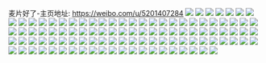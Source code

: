 麦片好了-主页地址: https://weibo.com/u/5201407284 
![](https://wx4.sinaimg.cn/mw2000/005G0zDSgy1h9jmnp2r9nj30wi1lrk5m.jpg) 
![](https://wx4.sinaimg.cn/mw2000/005G0zDSgy1h9jmnifsjdj32c03407wk.jpg) 
![](https://wx4.sinaimg.cn/mw2000/005G0zDSgy1h9jmnnqu5tj31xh2knhdu.jpg) 
![](https://wx4.sinaimg.cn/mw2000/005G0zDSgy1h9bklm59xbj31sc2dsqv5.jpg) 
![](https://wx4.sinaimg.cn/mw2000/005G0zDSgy1h9bklfhyg7j31sc2ds7wh.jpg) 
![](https://wx4.sinaimg.cn/mw2000/005G0zDSgy1h9bklu8gw5j31rt2d21ky.jpg) 
![](https://wx4.sinaimg.cn/mw2000/005G0zDSgy1h9bkm282jbj31re2ci1ky.jpg) 
![](https://wx4.sinaimg.cn/mw2000/005G0zDSgy1h93q7lzihhj31sc2dsb2a.jpg) 
![](https://wx4.sinaimg.cn/mw2000/005G0zDSgy1h93q7thg2dj31sc2dsb2a.jpg) 
![](https://wx4.sinaimg.cn/mw2000/005G0zDSgy1h93q7dh6j7j31sc2dsb2a.jpg) 
![](https://wx4.sinaimg.cn/mw2000/005G0zDSgy1h8zvyffaqqj31sc2dsqv6.jpg) 
![](https://wx4.sinaimg.cn/mw2000/005G0zDSgy1h8zvyidg9zj31sc2dskjm.jpg) 
![](https://wx4.sinaimg.cn/mw2000/005G0zDSgy1h8velhd7cpj31sc2dse11.jpg) 
![](https://wx4.sinaimg.cn/mw2000/005G0zDSgy1h8ksrtf6r2j31sc2dsx6p.jpg) 
![](https://wx4.sinaimg.cn/mw2000/005G0zDSgy1h8kss0ot73j31sc2dsx6p.jpg) 
![](https://wx4.sinaimg.cn/mw2000/005G0zDSgy1h8g0bqvn14j31sc2ds1ky.jpg) 
![](https://wx4.sinaimg.cn/mw2000/005G0zDSgy1h8g0bsz6iyj31sc2ds1ky.jpg) 
![](https://wx4.sinaimg.cn/mw2000/005G0zDSgy1h8g0but6zij31sc2ds7wi.jpg) 
![](https://wx4.sinaimg.cn/mw2000/005G0zDSgy1h85kj3cvg2j31sc2ds1kz.jpg) 
![](https://wx4.sinaimg.cn/mw2000/005G0zDSgy1h85kl3u5lqj320f2okb2a.jpg) 
![](https://wx4.sinaimg.cn/mw2000/005G0zDSgy1h85kj1c1qqj31sc2dse83.jpg) 
![](https://wx4.sinaimg.cn/mw2000/005G0zDSgy1h7r88899zrj31qo2bl1ky.jpg) 
![](https://wx4.sinaimg.cn/mw2000/005G0zDSgy1h7r88aybhnj31r32c4b2a.jpg) 
![](https://wx4.sinaimg.cn/mw2000/005G0zDSgy1h7jsjxndaej31rr2d01ky.jpg) 
![](https://wx4.sinaimg.cn/mw2000/005G0zDSgy1h7jsk045z5j31pj2a2u0x.jpg) 
![](https://wx4.sinaimg.cn/mw2000/005G0zDSgy1h7jsk2fjizj31oi25kx6p.jpg) 
![](https://wx4.sinaimg.cn/mw2000/005G0zDSgy1h7jsk43f48j31sc2dskiq.jpg) 
![](https://wx4.sinaimg.cn/mw2000/005G0zDSgy1h7i0mjrfzpj32c0340qv7.jpg) 
![](https://wx4.sinaimg.cn/mw2000/005G0zDSgy1h7i0mm4hy4j31w62iwe82.jpg) 
![](https://wx4.sinaimg.cn/mw2000/005G0zDSgy1h79q2qsv1qj30v80rb0x7.jpg) 
![](https://wx4.sinaimg.cn/mw2000/005G0zDSgy1h78tnr9h3rj32c034010z.jpg) 
![](https://wx4.sinaimg.cn/mw2000/005G0zDSgy1h78tnm48o9j32c0340wnp.jpg) 
![](https://wx4.sinaimg.cn/mw2000/005G0zDSgy1h78tnvchs2j32c03407wj.jpg) 
![](https://wx4.sinaimg.cn/mw2000/005G0zDSgy1h78tnyvqhzj32c030l4qs.jpg) 
![](https://wx4.sinaimg.cn/mw2000/005G0zDSgy1h71xam13zrj31sa27cwy9.jpg) 
![](https://wx4.sinaimg.cn/mw2000/005G0zDSgy1h71xalg5k2j31sc2ds4op.jpg) 
![](https://wx4.sinaimg.cn/mw2000/005G0zDSgy1h71xak6thej31r82bitu2.jpg) 
![](https://wx4.sinaimg.cn/mw2000/005G0zDSgy1h71xajibn3j31sc2dsgob.jpg) 
![](https://wx4.sinaimg.cn/mw2000/005G0zDSgy1h6wrv1eigyj32c03401kz.jpg) 
![](https://wx4.sinaimg.cn/mw2000/005G0zDSgy1h6wrv2mmnrj32c02zoq97.jpg) 
![](https://wx4.sinaimg.cn/mw2000/005G0zDSgy1h6wrv4z5a4j32c03404qr.jpg) 
![](https://wx4.sinaimg.cn/mw2000/005G0zDSgy1h6wrv83kjlj33402c07wk.jpg) 
![](https://wx4.sinaimg.cn/mw2000/005G0zDSgy1h6wrvjavh8j32c0340x6p.jpg) 
![](https://wx4.sinaimg.cn/mw2000/005G0zDSgy1h6wrvasiblj32c0340npf.jpg) 
![](https://wx4.sinaimg.cn/mw2000/005G0zDSgy1h6wrvd5gqfj32c0340kjn.jpg) 
![](https://wx4.sinaimg.cn/mw2000/005G0zDSgy1h6wrvgxgraj32c03407wk.jpg) 
![](https://wx4.sinaimg.cn/mw2000/005G0zDSgy1h6wruyx0qdj32c0340wn8.jpg) 
![](https://wx4.sinaimg.cn/mw2000/005G0zDSgy1h6wrvmqf4lj336c36c7tp.jpg) 
![](https://wx4.sinaimg.cn/mw2000/005G0zDSgy1h6wrvng9nhj30wi182gmx.jpg) 
![](https://wx4.sinaimg.cn/mw2000/005G0zDSgy1h6wrvsf129j32c0340npe.jpg) 
![](https://wx4.sinaimg.cn/mw2000/005G0zDSgy1h6wrvt652xj30wi0zs7en.jpg) 
![](https://wx4.sinaimg.cn/mw2000/005G0zDSgy1h6wrvuke61j33402c07wi.jpg) 
![](https://wx4.sinaimg.cn/mw2000/005G0zDSgy1h6wrvyazrmj32c02h0tmy.jpg) 
![](https://wx4.sinaimg.cn/mw2000/005G0zDSgy1h6wrw1f4frj32c0340trl.jpg) 
![](https://wx4.sinaimg.cn/mw2000/005G0zDSgy1h6wrw42j7sj31sc2ds4qq.jpg) 
![](https://wx4.sinaimg.cn/mw2000/005G0zDSgy1h6r23hut22j31sc2dsu0y.jpg) 
![](https://wx4.sinaimg.cn/mw2000/005G0zDSgy1h6r23kjtkxj31ys2md000.jpg) 
![](https://wx4.sinaimg.cn/mw2000/005G0zDSgy1h6r23qoqusj31sc2dsx6p.jpg) 
![](https://wx4.sinaimg.cn/mw2000/005G0zDSgy1h6r23nvbwoj30v914ydrn.jpg) 
![](https://wx4.sinaimg.cn/mw2000/005G0zDSgy1h6lpsveo3dj31on23tx5u.jpg) 
![](https://wx4.sinaimg.cn/mw2000/005G0zDSgy1h6lpsvsrxlj30ui12578w.jpg) 
![](https://wx4.sinaimg.cn/mw2000/005G0zDSgy1h6jaefps94j30wb09rjs8.jpg) 
![](https://wx4.sinaimg.cn/mw2000/005G0zDSgy1h6i0fhqxmhj30wi1aogy0.jpg) 
![](https://wx4.sinaimg.cn/mw2000/005G0zDSgy1h68xc5km06j32c0340qv6.jpg) 
![](https://wx4.sinaimg.cn/mw2000/005G0zDSgy1h68xcfdjouj33402c04jv.jpg) 
![](https://wx4.sinaimg.cn/mw2000/005G0zDSgy1h68xc9rbovj32c03407wk.jpg) 
![](https://wx4.sinaimg.cn/mw2000/005G0zDSgy1h68xcd5qnoj32c0340npf.jpg) 
![](https://wx4.sinaimg.cn/mw2000/005G0zDSgy1h68xc1scblj32dc35s1kx.jpg) 
![](https://wx4.sinaimg.cn/mw2000/005G0zDSgy1h63x5xjau8j322o3407wi.jpg) 
![](https://wx4.sinaimg.cn/mw2000/005G0zDSgy1h63x622y49j322o340dnv.jpg) 
![](https://wx4.sinaimg.cn/mw2000/005G0zDSgy1h63x5uwwkzj32c0340qv6.jpg) 
![](https://wx4.sinaimg.cn/mw2000/005G0zDSgy1h5tf5ot57vj323v2so167.jpg) 
![](https://wx4.sinaimg.cn/mw2000/005G0zDSgy1h5tf5s8e4vj32c0340gt7.jpg) 
![](https://wx4.sinaimg.cn/mw2000/005G0zDSgy1h5p9d3ui0oj32c0340hdt.jpg) 
![](https://wx4.sinaimg.cn/mw2000/005G0zDSgy1h5p9d99o3aj32c0340tnh.jpg) 
![](https://wx4.sinaimg.cn/mw2000/005G0zDSgy1h5p9ddc4i8j32c0340hdv.jpg) 
![](https://wx4.sinaimg.cn/mw2000/005G0zDSgy1h5p9dfpbnxj32c03407kh.jpg) 
![](https://wx4.sinaimg.cn/mw2000/005G0zDSgy1h5mfkkz1nwj31jn22zx67.jpg) 
![](https://wx4.sinaimg.cn/mw2000/005G0zDSgy1h5mfkn1qxjj32572vfx6q.jpg) 
![](https://wx4.sinaimg.cn/mw2000/005G0zDSgy1h5d02tvcwlj31sc2dskjm.jpg) 
![](https://wx4.sinaimg.cn/mw2000/005G0zDSgy1h5d022z75lj31sc2ds7wi.jpg) 
![](https://wx4.sinaimg.cn/mw2000/005G0zDSgy1h5d02efn7fj31sc2dskjm.jpg) 
![](https://wx4.sinaimg.cn/mw2000/005G0zDSgy1h5d02mpd9xj31sc2ds7wi.jpg) 
![](https://wx4.sinaimg.cn/mw2000/005G0zDSgy1h5d02p2cnej31sc2dsb2a.jpg) 
![](https://wx4.sinaimg.cn/mw2000/005G0zDSgy1h5d02qv2rwj31sc2dsqv5.jpg) 
![](https://wx4.sinaimg.cn/mw2000/005G0zDSgy1h55eutgmrsj32382acqv6.jpg) 
![](https://wx4.sinaimg.cn/mw2000/005G0zDSgy1h55eujmk01j31oe1xye81.jpg) 
![](https://wx4.sinaimg.cn/mw2000/005G0zDSgy1h55eulro1ij31sc2dsb2a.jpg) 
![](https://wx4.sinaimg.cn/mw2000/005G0zDSgy1h55euogvyyj31n52i4b29.jpg) 
![](https://wx4.sinaimg.cn/mw2000/005G0zDSgy1h42th9ypwaj31lv256kjl.jpg) 
![](https://wx4.sinaimg.cn/mw2000/005G0zDSgy1h3tp0z8mthj32c03401ky.jpg) 
![](https://wx4.sinaimg.cn/mw2000/005G0zDSgy1h1okmyql58j30u0114n2x.jpg) 
![](https://wx4.sinaimg.cn/mw2000/005G0zDSgy1h0fexlot0bj30wi169wmx.jpg) 
![](https://wx4.sinaimg.cn/mw2000/005G0zDSgy1h0fexm9bx7j30wi16k132.jpg) 
![](https://wx4.sinaimg.cn/mw2000/005G0zDSgy1h0fexn4w3xj30wi1yc4b7.jpg) 
![](https://wx4.sinaimg.cn/mw2000/005G0zDSgy1h0fexnpuxhj30wi1ycqf9.jpg) 
![](https://wx4.sinaimg.cn/mw2000/005G0zDSgy1gxqdeejwk0j30u00u044v.jpg) 
![](https://wx4.sinaimg.cn/mw2000/005G0zDSgy1gv7lcnfpvjj60u05xdqv502.jpg) 
![](https://wx4.sinaimg.cn/mw2000/005G0zDSgy1gv7lcjffgej60u046h7wh02.jpg) 
![](https://wx4.sinaimg.cn/mw2000/005G0zDSgy1gv7lcqx2w8j60u04yd7wh02.jpg) 
![](https://wx4.sinaimg.cn/mw2000/005G0zDSgy1gr0wb7bj8pj322o22otha.jpg) 
![](https://wx4.sinaimg.cn/mw2000/005G0zDSgy1gr0wbcmkkhj33402c0e81.jpg) 
![](https://wx4.sinaimg.cn/mw2000/005G0zDSgy1gr0wbf1pvaj33402c0qmn.jpg) 
